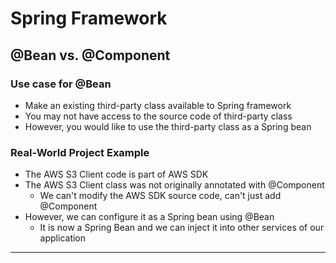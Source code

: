 # Spring Framework
## @Bean vs. @Component
### Use case for @Bean
+ Make an existing third-party class available to Spring framework
+ You may not have access to the source code of third-party class
+ However, you would like to use the third-party class as a Spring bean
### Real-World Project Example
+ The AWS S3 Client code is part of AWS SDK
+ The AWS S3 Client class was not originally annotated with @Component
  + We can't modify the AWS SDK source code, can't just add @Component
+ However, we can configure it as a Spring bean using @Bean
  + It is now a Spring Bean and we can inject it into other services of our application

-----------------------------------------
